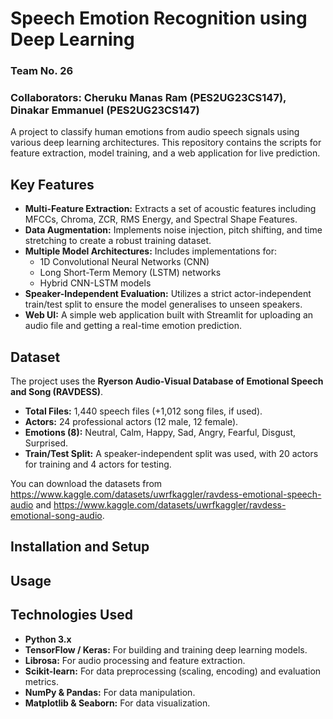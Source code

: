 # Speech Emotion Recognition using Deep Learning
###  Team No. 26
###  Collaborators: Cheruku Manas Ram (PES2UG23CS147), Dinakar Emmanuel (PES2UG23CS147)

A project to classify human emotions from audio speech signals using various deep learning architectures. This repository contains the scripts for feature extraction, model training, and a web application for live prediction.

## Key Features

- **Multi-Feature Extraction:** Extracts a set of acoustic features including MFCCs, Chroma, ZCR, RMS Energy, and Spectral Shape Features.
- **Data Augmentation:** Implements noise injection, pitch shifting, and time stretching to create a robust training dataset.
- **Multiple Model Architectures:** Includes implementations for:
    - 1D Convolutional Neural Networks (CNN)
    - Long Short-Term Memory (LSTM) networks
    - Hybrid CNN-LSTM models
- **Speaker-Independent Evaluation:** Utilizes a strict actor-independent train/test split to ensure the model generalises to unseen speakers.
- **Web UI:** A simple web application built with Streamlit for uploading an audio file and getting a real-time emotion prediction.

## Dataset

The project uses the **Ryerson Audio-Visual Database of Emotional Speech and Song (RAVDESS)**.

- **Total Files:** 1,440 speech files (+1,012 song files, if used).
- **Actors:** 24 professional actors (12 male, 12 female).
- **Emotions (8):** Neutral, Calm, Happy, Sad, Angry, Fearful, Disgust, Surprised.
- **Train/Test Split:** A speaker-independent split was used, with 20 actors for training and 4 actors for testing.

You can download the datasets from https://www.kaggle.com/datasets/uwrfkaggler/ravdess-emotional-speech-audio and https://www.kaggle.com/datasets/uwrfkaggler/ravdess-emotional-song-audio.

## Installation and Setup

## Usage


## Technologies Used

- **Python 3.x**
- **TensorFlow / Keras:** For building and training deep learning models.
- **Librosa:** For audio processing and feature extraction.
- **Scikit-learn:** For data preprocessing (scaling, encoding) and evaluation metrics.
- **NumPy & Pandas:** For data manipulation.
- **Matplotlib & Seaborn:** For data visualization.

